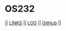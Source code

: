 # OS232

|| [LINKS](links.md) || [LOG](TXT/mylog.txt) || [GitHub](https://github.com/AkubaruF/os232/) ||
